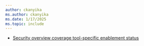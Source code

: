 ```yaml
---
author: ckanyika
ms.author: ckanyika
ms.date: 1/17/2025
ms.topic: include
---
```


- [Security overview coverage tool-specific enablement status](#security-overview-coverage-tool-specific-enablement-status)



